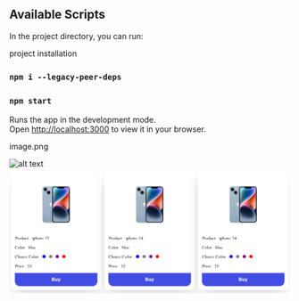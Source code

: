 ## Available Scripts

In the project directory, you can run:

project installation

### `npm i --legacy-peer-deps`

### `npm start`

Runs the app in the development mode.\
Open [http://localhost:3000](http://localhost:3000) to view it in your browser.

image.png

![alt text]("../../src/assets/image/protfolio.png")
![Screenshot](protfolio.png)
